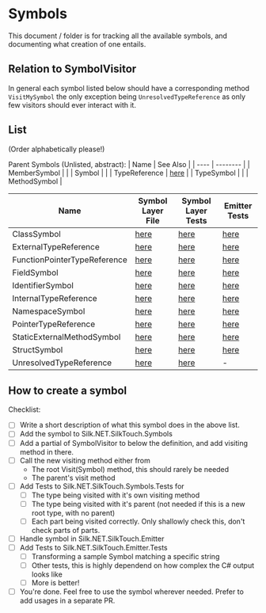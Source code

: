 # Symbols

This document / folder is for tracking all the available symbols, and documenting what creation of one entails.

## Relation to SymbolVisitor

In general each symbol listed below should have a corresponding method `VisitMySymbol` the only exception being `UnresolvedTypeReference` as only few visitors should ever interact with it.

## List

(Order alphabetically please!)

Parent Symbols (Unlisted, abstract):
| Name | See Also |
| ---- | -------- |
| MemberSymbol | |
| Symbol | |
| TypeReference | [here](../type-references.md) |
| TypeSymbol | |
| MethodSymbol |

| Name                         | Symbol Layer File                                                                                | Symbol Layer Tests                                                                                                    | Emitter Tests                                                                                      |
| ---------------------------- | ------------------------------------------------------------------------------------------------ | --------------------------------------------------------------------------------------------------------------------- | -------------------------------------------------------------------------------------------------- |
| ClassSymbol                  | [here](../../../../../src/generators/Silk.NET.SilkTouch.Symbols/ClassSymbol.cs)                  | [here](../../../../../tests/Silk.NET.SilkTouch.Symbols.Tests/SymbolVisitorTests/ClassSymbolTests.cs)                  | [here](../../../../../tests/Silk.NET.SilkTouch.Emitter.Tests/ClassSymbolTests.cs)                  |
| ExternalTypeReference        | [here](../../../../../src/generators/Silk.NET.SilkTouch.Symbols/ExternalTypeReference.cs)        | [here](../../../../../tests/Silk.NET.SilkTouch.Symbols.Tests/SymbolVisitorTests/ExternalTypeReferenceTests.cs)        | [here](../../../../../tests/Silk.NET.SilkTouch.Emitter.Tests/ExternalTypeReferenceTests.cs)        |
| FunctionPointerTypeReference | [here](../../../../../src/generators/Silk.NET.SilkTouch.Symbols/FunctionPointerTypeReference.cs) | [here](../../../../../tests/Silk.NET.SilkTouch.Symbols.Tests/SymbolVisitorTests/FunctionPointerTypeReferenceTests.cs) | [here](../../../../../tests/Silk.NET.SilkTouch.Emitter.Tests/FunctionPointerTypeReferenceTests.cs) |
| FieldSymbol                  | [here](../../../../../src/generators/Silk.NET.SilkTouch.Symbols/FieldSymbol.cs)                  | [here](../../../../../tests/Silk.NET.SilkTouch.Symbols.Tests/SymbolVisitorTests/FieldTests.cs)                        | [here](../../../../../tests/Silk.NET.SilkTouch.Emitter.Tests/EmitterFieldTests.cs)                 |
| IdentifierSymbol             | [here](../../../../../src/generators/Silk.NET.SilkTouch.Symbols/IdentifierSymbol.cs)             | [here](../../../../../tests/Silk.NET.SilkTouch.Symbols.Tests/SymbolVisitorTests/IdentifierTests.cs)                   | [here](../../../../../tests/Silk.NET.SilkTouch.Emitter.Tests/IdentifierSymbolTests.cs)             |
| InternalTypeReference        | [here](../../../../../src/generators/Silk.NET.SilkTouch.Symbols/InternalTypeReference.cs)        | [here](../../../../../tests/Silk.NET.SilkTouch.Symbols.Tests/SymbolVisitorTests/InternalTypeReferenceTests.cs)        | [here](../../../../../tests/Silk.NET.SilkTouch.Emitter.Tests/InternalTypeReferenceTests.cs)        |
| NamespaceSymbol              | [here](../../../../../src/generators/Silk.NET.SilkTouch.Symbols/NamespaceSymbol.cs)              | [here](../../../../../tests/Silk.NET.SilkTouch.Symbols.Tests/SymbolVisitorTests/NamespaceTests.cs)                    | [here](../../../../../tests/Silk.NET.SilkTouch.Emitter.Tests/EmitterNamespaceTests.cs)             |
| PointerTypeReference         | [here](../../../../../src/generators/Silk.NET.SilkTouch.Symbols/PointerTypeReference.cs)         | [here](../../../../../tests/Silk.NET.SilkTouch.Symbols.Tests/SymbolVisitorTests/PointerTypeReferenceTests.cs)         | [here](../../../../../tests/Silk.NET.SilkTouch.Emitter.Tests/PointerTypeReferenceTests.cs)         |
| StaticExternalMethodSymbol   | [here](../../../../../src/generators/Silk.NET.SilkTouch.Symbols/StaticExternalMethodSymbol.cs)   | [here](../../../../../tests/Silk.NET.SilkTouch.Symbols.Tests/SymbolVisitorTests/StaticExternalMethodSymbolTests.cs)   | [here](../../../../../tests/Silk.NET.SilkTouch.Emitter.Tests/StaticExternalMethodSymbolTests.cs)   |
| StructSymbol                 | [here](../../../../../src/generators/Silk.NET.SilkTouch.Symbols/StructSymbol.cs)                 | [here](../../../../../tests/Silk.NET.SilkTouch.Symbols.Tests/SymbolVisitorTests/StructTests.cs)                       | [here](../../../../../tests/Silk.NET.SilkTouch.Emitter.Tests/EmitterStructTests.cs)                |
| UnresolvedTypeReference      | [here](src/generators/Silk.NET.SilkTouch.Symbols/UnresolvedTypeReference.cs)                     | [here](tests/Silk.NET.SilkTouch.Symbols.Tests/SymbolVisitorTests/UnresolvedTypeReferenceTests.cs)                     | -                                                                                                  |

## How to create a symbol

Checklist:

-   [ ] Write a short description of what this symbol does in the above list.
-   [ ] Add the symbol to Silk.NET.SilkTouch.Symbols
-   [ ] Add a partial of SymbolVisitor to below the definition, and add visiting method in there.
-   [ ] Call the new visiting method either from
    -   The root Visit(Symbol) method, this should rarely be needed
    -   The parent's visit method
-   [ ] Add Tests to Silk.NET.SilkTouch.Symbols.Tests for
    -   [ ] The type being visited with it's own visiting method
    -   [ ] The type being visited with it's parent (not needed if this is a new root type, with no parent)
    -   [ ] Each part being visited correctly. Only shallowly check this, don't check parts of parts.
-   [ ] Handle symbol in Silk.NET.SilkTouch.Emitter
-   [ ] Add Tests to Silk.NET.SilkTouch.Emitter.Tests
    -   [ ] Transforming a sample Symbol matching a specific string
    -   [ ] Other tests, this is highly dependend on how complex the C# output looks like
    -   [ ] More is better!
-   [ ] You're done. Feel free to use the symbol wherever needed. Prefer to add usages in a separate PR.
